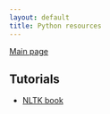 ```yaml
---
layout: default
title: Python resources
---
```


[Main page](https://www.python.org/)

## Tutorials

* [NLTK book](http://www.nltk.org/book/)
